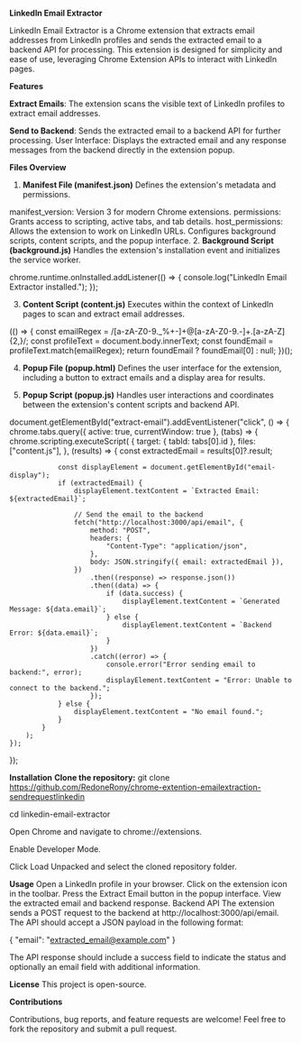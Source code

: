 **LinkedIn Email Extractor**

LinkedIn Email Extractor is a Chrome extension that extracts email addresses from LinkedIn profiles and sends the extracted email to a backend API for processing. This extension is designed for simplicity and ease of use, leveraging Chrome Extension APIs to interact with LinkedIn pages.

**Features**

**Extract Emails**: The extension scans the visible text of LinkedIn profiles to extract email addresses.

**Send to Backend**: Sends the extracted email to a backend API for further processing.
User Interface: Displays the extracted email and any response messages from the backend directly in the extension popup.

**Files Overview**
1. **Manifest File (manifest.json)**
Defines the extension's metadata and permissions.

manifest_version: Version 3 for modern Chrome extensions.
permissions: Grants access to scripting, active tabs, and tab details.
host_permissions: Allows the extension to work on LinkedIn URLs.
Configures background scripts, content scripts, and the popup interface.
2. **Background Script (background.js)**
Handles the extension's installation event and initializes the service worker.

chrome.runtime.onInstalled.addListener(() => {
    console.log("LinkedIn Email Extractor installed.");
});

3. **Content Script (content.js)**
Executes within the context of LinkedIn pages to scan and extract email addresses.


(() => {
    const emailRegex = /[a-zA-Z0-9._%+-]+@[a-zA-Z0-9.-]+\.[a-zA-Z]{2,}/;
    const profileText = document.body.innerText;
    const foundEmail = profileText.match(emailRegex);
    return foundEmail ? foundEmail[0] : null;
})();

4. **Popup File (popup.html)**
Defines the user interface for the extension, including a button to extract emails and a display area for results.



5. **Popup Script (popup.js)**
Handles user interactions and coordinates between the extension's content scripts and backend API.

document.getElementById("extract-email").addEventListener("click", () => {
    chrome.tabs.query({ active: true, currentWindow: true }, (tabs) => {
        chrome.scripting.executeScript(
            {
                target: { tabId: tabs[0].id },
                files: ["content.js"],
            },
            (results) => {
                const extractedEmail = results[0]?.result;

                const displayElement = document.getElementById("email-display");
                if (extractedEmail) {
                    displayElement.textContent = `Extracted Email: ${extractedEmail}`;

                    // Send the email to the backend
                    fetch("http://localhost:3000/api/email", {
                        method: "POST",
                        headers: {
                            "Content-Type": "application/json",
                        },
                        body: JSON.stringify({ email: extractedEmail }),
                    })
                        .then((response) => response.json())
                        .then((data) => {
                            if (data.success) {
                                displayElement.textContent = `Generated Message: ${data.email}`;
                            } else {
                                displayElement.textContent = `Backend Error: ${data.email}`;
                            }
                        })
                        .catch((error) => {
                            console.error("Error sending email to backend:", error);
                            displayElement.textContent = "Error: Unable to connect to the backend.";
                        });
                } else {
                    displayElement.textContent = "No email found.";
                }
            }
        );
    });
});

**Installation**
**Clone the repository:**
git clone https://github.com/RedoneRony/chrome-extention-emailextraction-sendrequestlinkedin

cd linkedin-email-extractor

Open Chrome and navigate to chrome://extensions.

Enable Developer Mode.

Click Load Unpacked and select the cloned repository folder.

**Usage**
Open a LinkedIn profile in your browser.
Click on the extension icon in the toolbar.
Press the Extract Email button in the popup interface.
View the extracted email and backend response.
Backend API
The extension sends a POST request to the backend at http://localhost:3000/api/email. The API should accept a JSON payload in the following format:

{
    "email": "extracted_email@example.com"
}

The API response should include a success field to indicate the status and optionally an email field with additional information.

**License**
This project is open-source.

**Contributions**

Contributions, bug reports, and feature requests are welcome! Feel free to fork the repository and submit a pull request.